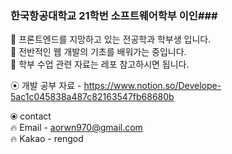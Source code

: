 ### 한국항공대학교 21학번 소프트웨어학부 이인###

🌱 프론트엔드를 지망하고 있는 전공학과 학부생 입니다.  
🌱 전반적인 웹 개발의 기초를 배워가는 중입니다.  
🌱 학부 수업 관련 자료는 레포 참고하시면 됩니다.  
  
  
  
  
  
⦿ 개발 공부 자료
	  - https://www.notion.so/Develope-5ac1c045838a487c82163547fb68680b  
	  
⦿ contact  
	  🔥 Email - aorwn970@gmail.com  
	  🔥 Kakao - rengod  
